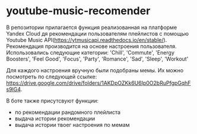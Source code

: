 # youtube-music-recomender

В репозитории прилагается функция реализованная на платформе Yandex Cloud дя рекомендации пользователям плейлистов с помощью Youtube Music API(https://ytmusicapi.readthedocs.io/en/stable/).
Рекомендация производится на основе настроения пользователя. Использовались следующие категории: 
    'Chill',
    'Commute',
    'Energy Boosters',
    'Feel Good',
    'Focus',
    'Party',
    'Romance',
    'Sad',
    'Sleep',
    'Workout'

Для каждого настроения вручную были подобраны мемы. Их можно посмотреть по следующей ссылке: https://drive.google.com/drive/folders/1AKDpOZKk6U6Ip0O2bRuPfgpGqhFs9lG4.

В боте также присутсвуют функции:
- по рекомендации рандомного плейлиста
- выдача истории рекомендации
- выдача истории твоег настроения по мемам

